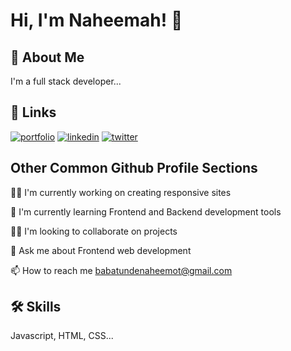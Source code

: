 
# Hi, I'm Naheemah! 👋


## 🚀 About Me
I'm a full stack developer...


## 🔗 Links
[![portfolio](https://img.shields.io/badge/my_portfolio-000?style=for-the-badge&logo=ko-fi&logoColor=white)](https://katherineoelsner.com/)
[![linkedin](https://img.shields.io/badge/linkedin-0A66C2?style=for-the-badge&logo=linkedin&logoColor=white)](https://www.linkedin.com/in/naheemot-babatunde-87bb4218b/)
[![twitter](https://img.shields.io/badge/twitter-1DA1F2?style=for-the-badge&logo=twitter&logoColor=white)](https://twitter.com/BabatundeNahee1)


## Other Common Github Profile Sections
👩‍💻 I'm currently working on creating responsive sites

🧠 I'm currently learning Frontend and Backend development tools

👯‍♀️ I'm looking to collaborate on projects

💬 Ask me about Frontend web development

📫 How to reach me babatundenaheemot@gmail.com



## 🛠 Skills
Javascript, HTML, CSS...

